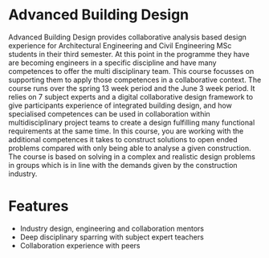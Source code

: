 # Advanced Building Design
Advanced Building Design provides collaborative analysis based design experience for Architectural Engineering and Civil Engineering MSc students in their third semester. At this point in the programme they have are becoming engineers in a specific discipline and have many competences to offer the multi disciplinary team. This course focusses on supporting them to apply those competences in a collaborative context. The course runs over the spring 13 week period and the June 3 week period. It relies on 7 subject experts and a digital collaborative design framework to give participants experience of integrated building design, and how specialised competences can be used in collaboration within multidisciplinary project teams to create a design fulfilling many functional requirements at the same time. In this course, you are working with the additional competences it takes to construct solutions to open ended problems compared with only being able to analyse a given construction. The course is based on solving in a complex and realistic design problems in groups which is in line with the demands given by the construction industry.
# Features
* Industry design, engineering and collaboration mentors
* Deep disciplinary sparring with subject expert teachers
* Collaboration experience with peers

